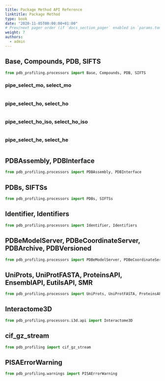 ```yaml
---
title: Package Method API Reference
linktitle: Package Method
type: book
date: "2020-11-05T00:00:00+01:00"
# Prev/next pager order (if `docs_section_pager` enabled in `params.toml`)
weight: 7
authors:
  - admin
---
```


## Base, Compounds, PDB, SIFTS

```python
from pdb_profiling.processors import Base, Compounds, PDB, SIFTS
```

### pipe_select_mo, select_mo

```python

```

### pipe_select_ho, select_ho

```python

```

### pipe_select_ho_iso, select_ho_iso

```python

```

### pipe_select_he, select_he

```python

```

## PDBAssembly, PDBInterface

```python
from pdb_profiling.processors import PDBAssembly, PDBInterface
```

## PDBs, SIFTSs

```python
from pdb_profiling.processors import PDBs, SIFTSs
```

## Identifier, Identifiers

```python
from pdb_profiling.processors import Identifier, Identifiers
```

## PDBeModelServer, PDBeCoordinateServer, PDBArchive, PDBVersioned

```python
from pdb_profiling.processors import PDBeModelServer, PDBeCoordinateServer, PDBArchive, PDBVersioned
```

## UniProts, UniProtFASTA, ProteinsAPI, EnsemblAPI, EutilsAPI, SMR

```python
from pdb_profiling.processors import UniProts, UniProtFASTA, ProteinsAPI, EnsemblAPI, EutilsAPI, SMR
```

## Interactome3D

```python
from pdb_profiling.processors.i3d.api import Interactome3D
```

## cif_gz_stream

```python
from pdb_profiling import cif_gz_stream
```

## PISAErrorWarning

```python
from pdb_profiling.warnings import PISAErrorWarning
```

